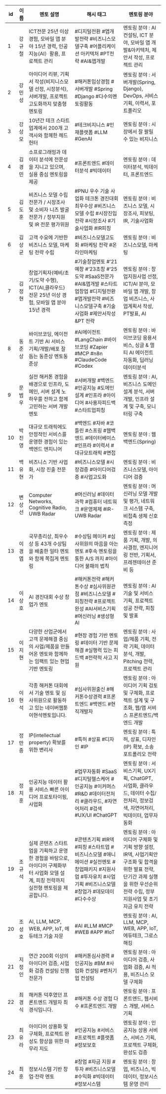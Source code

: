 |id|이름|멘토 설명|해시 태그|멘토링 분야|
|-|-|-|-|-|
|1|강규철|ICT전문 25년 이상 경험, 모바일 앱 분야 15년 경력, 인공지능(AI）활용, 프로젝트 관리|#디지털전환 #앱개발전략 #비즈니스모델구축 #어플리케이션 아키텍처 #PT전략 #AI&앱개발|멘토링 분야 : AI 컨설팅, ICT 분야, 모바일 앱 개발&아키텍처, 제안서 작성, 프로젝트 관리|
|2|강민성|아이디어 리뷰, 기획서 작성(비지니스모델 선정, 시장분석), 서버개발, 프로젝트 고도화까지 맞춤형 멘토링|#해커톤입상경험 #서버개발 #Spring #Django #다수의멘토링활동|멘토링 분야 : 서버개발(Spring, Django), DevOps, 서비스 기획, 이력서, 포트폴리오|
|3|강상모|10년간 테크 스타트업계에서 200개 고객사와 함께한 헤드헌터|#테크비지니스 #인재플랫폼 #LLM #GenAI|멘토링 분야 : 시장에서 잘 팔릴 수 있는 비지니스|
|4|김경민|소프로그래밍과 데이터 분석에 전문성을 지니고 있으며, 실용 중심 멘토링을 제공|#프론트엔드 #데이터분석 #빅데이터|멘토링 분야 : 데이터분석, 빅데이터, 프론트엔드|
|5|김도훈|비즈니스 모델 수립 전문가 / 시장조사 및 소비자 니즈 발굴 전문가 / 정부지원 및 IR 전문 평가위원|#PNU 우수 기술 사업화 테크톤 경진대회 최우수상 #비즈니스 모델 수립 #시장진입 전략 #시장조사 #기술사업화 #IR피칭|멘토링 분야 : 비즈니스 모델, 시장조사, 피보팅, IR, 기술사업화|
|6|김상균|고객 수요에 기반한 비즈니스 모델, 마케팅 전략 수립|#비즈니스모델고도화 #마케팅 전략 #온라인마케팅|멘토링 분야 : 비즈니스모델, 마케팅|
|7|김정현|창업기획자(예비/초기/도약 수행), ICT(AI,클라우드) 전문 25년 이상 경험, 모바일 앱 분야 15년 경력|#기술창업멘토 #’21예창 #‘23초창 #‘25도약 #SaaS전문가 #AI&앱개발 #스타트업창업 #디지털전환 #앱개발전략 #비즈니스모델구축 #기술사업화 #제안서작성&PT 전략|멘토링 분야 : 창업지원사업 선정, ICT/AI 분야, 모바일 앱 개발, 창업 비즈니스, 사업계획서 작성, PT발표, AI|
|8|동준상|바이브코딩, 에이전트 기반 AI 서비스 기획/개발/배포 잘 돕는 동준상 멘토동준상|#AI에이전트 #LangChain #바이브코딩 #Zapier #MCP #n8n #ClaudeCode #Codex|멘토링 분야 : 바이브코딩 응용서비스, 싱글 & 멀티 AI 에이전트 자동화, 딥러닝 데이터분석|
|9|문범우|실전 해커톤 경험을 배경으로 인프라, 도메인, 서버 설계 노하우를 전하고 함께 고민하는 서버 개발 멘토|#서버개발 #백엔드 #인공지능 #도메인설계 #인프라 #아이디어 #사용자피드백 #스타트업피칭|멘토링 분야 : AI, 비즈니스 도메인 설계 분석, 서버개발, 인프라 설계 및 구축, 모니터링 구축|
|10|박진영|대규모 트래픽에도 안정적인 서비스를 운영한 경험이 있는 백엔드 엔지니어|#백엔드 #자바 #코틀린 #스프링 #웹백엔드 #데이터베이스 #인프라 #이력서 #대규모트래픽 #면접|멘토링 분야 : 웹 백엔드(Spring)|
|11|백유현|비즈니스 기반 사업화, 시장 진출 전문가|#비즈니스모델 #시장검증 #아이디어검증 #사업고도화|멘토링 분야 : 비즈니스모델, 아이디어 검증|
|12|변상선|Computer Networks, Cognitive Radio, UWB Radar|#머신러닝 #데이터 과학 #컴퓨터 네트워크 #운영체제 #IR-UWB Radar|멘토링 분야 : 머신러닝 모델 개발 및 평가, 네트워크 시스템 구축, 비접촉 생체 신호 측정|
|13|이경엽|국무총리상, 최우수상 등 43개 수상팀을 배출한 일타 멘토와 함께 쪽집게 멘토링|#수상팀 메이커 #심사위원의 마음을 아는 멘토 #후속 멘토링을 통한 A/S 까지 #아이디어 불패의 법칙|멘토링 분야 : 제품 기획, 개발, 의사결정, 엔지니어링 전반, 기획서, 프레젠테이션 준비 등|
|14|이상호|AI 경진대회 수상 창업가 멘토|#해커톤전략 #해커톤수상 #심사위원관점 #비즈니스모델 #피칭전략 #프로젝트완성 #AI서비스기획 #머신러닝 #생성형AI|멘토링 분야 : AI 기술 및 서비스 기획, 프로젝트 성공 전략, 피칭 및 발표|
|15|이지현|다양한 산업군에서 고객 문제해결 중심의 사업/제품을 만들어온 멘토와 함께하는 임팩트 있는 현업 기반 멘토링|#현장 경험 기반 멘토링 #데이터 기반 문제해결 #실행력 있는 피드백 #전략적 사고 지원|멘토링 분야 : 사업/제품 기획, 전략 기획, 데이터 분석, 개발, Pitching 전략, 프로젝트 관리|
|16|이현석|각종 해커톤 대회에서 기술 멘토 및 심사위원으로 활동하고 있는 네이버웹툰 이현석멘토입니다.|#심사위원출신 #해커톤수상경력 #프론트엔드 #백엔드 #현직개발자|멘토링 분야 : 아이디어 기획 검토 및 구체화, 프로젝트 설계 및 구조화, 웹/앱 서비스 프론트엔드/백엔드 개발|
|17|정만중|IP(intellectual property) 확보를 위한 변리사|#특허 #상표 #디자인 #IP|멘토링 분야 : 특허, 상표, 디자인 (IP) 확보, 소송 포트폴리오 전략|
|18|정치훈|인공지능 데이터 활용 서비스 빠른 아이디어 프로토타이핑, 사업화|#업무자동화 #SaaS #디지털헬스케어 #인공지능 #이커머스 #R&D #데이터전처리 #클라우드, #자연어처리 #검색 #UX/UI #ChatGPT|멘토링 분야 : 서비스기획, UX기획, ChatGPT, 사업화, 클라우드, 데이터 수집/전처리, 정보검색, 자연어처리, 빅데이터, 업무자동화|
|19|조규석|실제 콘텐츠 스타트업을 기획하고 운영한 경험을 바탕으로, 아이디어 구체화부터 사업화 모델 설계, 피칭 전략까지 실전형 멘토링을 제공합니다.|#콘텐츠기획 #IR덱 #피칭 #스타트업 #비즈니스모델 #애니메이션 #실전멘토 #창업패키지 #지원사업 #투자유치 #사업기획 #비즈니스모델 #창업가 #데모데이 #다수수상|멘토링 분야 : 아이디어 구체화 및 기획 방향 설정, IR덱, 사업기획안 구조화 및 합격을 위한 발표 전략, 단기간 과제 실행을 위한 우선순위 전략 수립, 정부지원사업 및 초기 자금 유치 전략|
|20|조성호|AI, LLM, MCP, WEB, APP, IoT, 에듀테크 기술 자문|#AI #LLM #MCP #WEB #APP #IoT|멘토링 분야 : AI, LLM, MCP, WEB, APP, IoT, 에듀테크, 그로스해킹|
|21|지정인|연간 200회 이상의 아이디어 검증, 사업화 검증 컨설팅 진행 전문가|#해커톤심사경력 #인공지능 #BM #사업화 컨설팅 #벤처기업 컨설팅|멘토링 분야 : 아이디어 검증, 사업화 검증, AI 적용, 비즈니스 모델 구체화|
|22|최경식|해커톤 덕후였던 프론트엔드 개발자 최경식입니다.|#해커톤 수상 경험 다수 #프론트엔드 개발|멘토링 분야 : 프론트엔드, 웹서비스 개발, 서비스기획|
|23|최유라|아이디어 상용화 및 구체화, 프로젝트 완성도 향상을 위한 마무리 지도|#인공지능 #서비스 #프로젝트 #플랫폼 #정보보호|멘토링 분야 : 인공지능 상용 서비스, 서비스 기획, 프로젝트 구체화, 완성도 검증|
|24|최훈|정보시스템 기반 창업·전략 멘토|#창업 #자금 지원 #투자 #비즈니스모델 #수익화 #빅데이터 #정보시스템|멘토링 분야 : 창업, 비즈니스, 빅데이터, 정보시스템 운영 관리|
